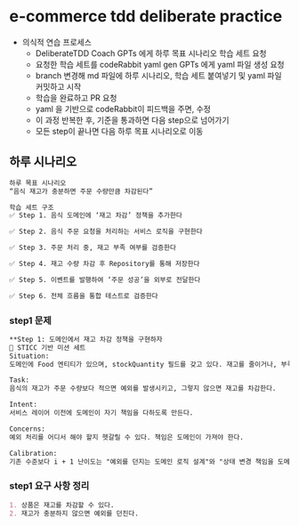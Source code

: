 # e-commerce tdd deliberate practice

- 의식적 연습 프로세스
    - DeliberateTDD Coach GPTs 에게 하루 목표 시나리오 학습 세트 요청
    - 요청한 학습 세트를 codeRabbit yaml gen GPTs 에게 yaml 파일 생성 요청
    - branch 변경해 md 파일에 하루 시나리오, 학습 세트 붙여넣기 및 yaml 파일 커밋하고 시작
    - 학습을 완료하고 PR 요청
    - yaml 을 기반으로 codeRabbit이 피드백을 주면, 수정
    - 이 과정 반복한 후, 기준을 통과하면 다음 step으로 넘어가기
    - 모든 step이 끝나면 다음 하루 목표 시나리오로 이동

## 하루 시나리오

```markdown
하루 목표 시나리오
“음식 재고가 충분하면 주문 수량만큼 차감된다”

학습 세트 구조
✅ Step 1. 음식 도메인에 ‘재고 차감’ 정책을 추가한다

✅ Step 2. 음식 주문 요청을 처리하는 서비스 로직을 구현한다

✅ Step 3. 주문 처리 중, 재고 부족 여부를 검증한다

✅ Step 4. 재고 수량 차감 후 Repository를 통해 저장한다

✅ Step 5. 이벤트를 발행하여 ‘주문 성공’을 외부로 전달한다

✅ Step 6. 전체 흐름을 통합 테스트로 검증한다
```

### step1 문제

```markdown
**Step 1: 도메인에서 재고 차감 정책을 구현하자
🧭 STICC 기반 미션 세트
Situation:
도메인에 Food 엔티티가 있으며, stockQuantity 필드를 갖고 있다. 재고를 줄이거나, 부족하면 예외를 발생시켜야 한다.

Task:
음식의 재고가 주문 수량보다 적으면 예외를 발생시키고, 그렇지 않으면 재고를 차감한다.

Intent:
서비스 레이어 이전에 도메인이 자기 책임을 다하도록 만든다.

Concerns:
예외 처리를 어디서 해야 할지 헷갈릴 수 있다. 책임은 도메인이 가져야 한다.

Calibration:
기존 수준보다 i + 1 난이도는 "예외를 던지는 도메인 로직 설계"와 "상태 변경 책임을 도메인에 두는 설계 감각"이다.**
```

### step1 요구 사항 정리

```markdown
1. 상품은 재고를 차감할 수 있다.
2. 재고가 충분하지 않으면 예외를 던진다.
```

